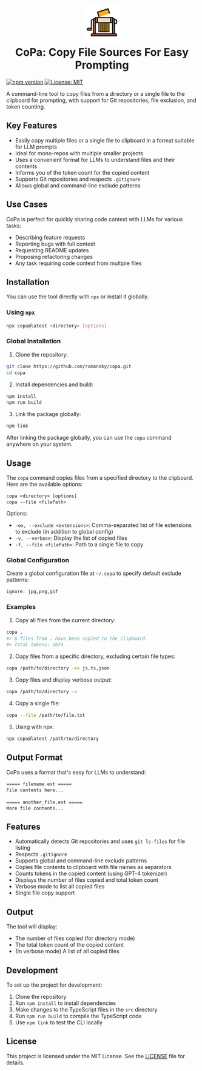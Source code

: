 <h1 align="center">
    <img width="100" height="100" src="copa.svg" alt="CoPa Logo"><br>
    CoPa: Copy File Sources For Easy Prompting
</h1>

[![npm version](https://badge.fury.io/js/copa.svg)](https://badge.fury.io/js/copa)
[![License: MIT](https://img.shields.io/badge/License-MIT-blue.svg)](https://opensource.org/licenses/MIT)

A command-line tool to copy files from a directory or a single file to the clipboard for prompting, 
with support for Git repositories, file exclusion, and token counting.

## Key Features

- Easily copy multiple files or a single file to clipboard in a format suitable for LLM prompts
- Ideal for mono-repos with multiple smaller projects
- Uses a convenient format for LLMs to understand files and their contents
- Informs you of the token count for the copied content
- Supports Git repositories and respects `.gitignore`
- Allows global and command-line exclude patterns

## Use Cases

CoPa is perfect for quickly sharing code context with LLMs for various tasks:

- Describing feature requests
- Reporting bugs with full context
- Requesting README updates
- Proposing refactoring changes
- Any task requiring code context from multiple files

## Installation

You can use the tool directly with `npx` or install it globally.

### Using `npx`

```sh
npx copa@latest <directory> [options]
```

### Global Installation

1. Clone the repository:

```sh
git clone https://github.com/romansky/copa.git
cd copa
```

2. Install dependencies and build:

```sh
npm install
npm run build
```

3. Link the package globally:

```sh
npm link
```

After linking the package globally, you can use the `copa` command anywhere on your system.

## Usage

The `copa` command copies files from a specified directory to the clipboard. Here are the available options:

```
copa <directory> [options]
copa --file <filePath>
```

Options:
- `-ex, --exclude <extensions>`: Comma-separated list of file extensions to exclude (in addition to global config)
- `-v, --verbose`: Display the list of copied files
- `-f, --file <filePath>`: Path to a single file to copy

### Global Configuration

Create a global configuration file at `~/.copa` to specify default exclude patterns:

```
ignore: jpg,png,gif
```

### Examples

1. Copy all files from the current directory:

```sh
copa .
#> 6 files from . have been copied to the clipboard.
#> Total tokens: 2674
```

2. Copy files from a specific directory, excluding certain file types:

```sh
copa /path/to/directory -ex js,ts,json
```

3. Copy files and display verbose output:

```sh
copa /path/to/directory -v
```

4. Copy a single file:

```sh
copa --file /path/to/file.txt
```

5. Using with npx:

```sh
npx copa@latest /path/to/directory
```

## Output Format

CoPa uses a format that's easy for LLMs to understand:

```
===== filename.ext =====
File contents here...

===== another_file.ext =====
More file contents...
```

## Features

- Automatically detects Git repositories and uses `git ls-files` for file listing
- Respects `.gitignore`
- Supports global and command-line exclude patterns
- Copies file contents to clipboard with file names as separators
- Counts tokens in the copied content (using GPT-4 tokenizer)
- Displays the number of files copied and total token count
- Verbose mode to list all copied files
- Single file copy support

## Output

The tool will display:
- The number of files copied (for directory mode)
- The total token count of the copied content
- (In verbose mode) A list of all copied files

## Development

To set up the project for development:

1. Clone the repository
2. Run `npm install` to install dependencies
3. Make changes to the TypeScript files in the `src` directory
4. Run `npm run build` to compile the TypeScript code
5. Use `npm link` to test the CLI locally

## License

This project is licensed under the MIT License. See the [LICENSE](LICENSE) file for details.
